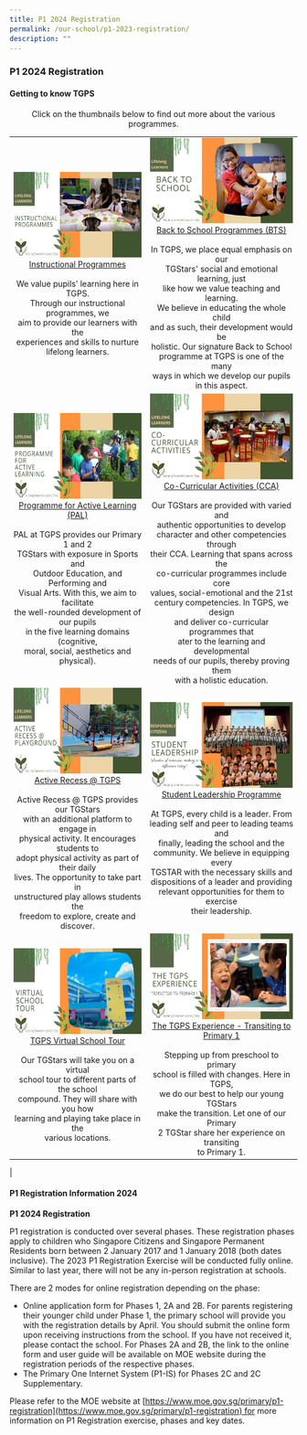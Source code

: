 ```yaml
---
title: P1 2024 Registration
permalink: /our-school/p1-2023-registration/
description: ""
---
```

### **P1 2024 Registration**
#### **Getting to know TGPS**
<center>Click on the thumbnails below to find out more about the various programmes.</center>


|  |  |
|:---:|:---:|
| <a href="https://youtu.be/WgnfLPIHezk"><img style="width:250px;height:150px;" src="/images/gettingtoknowtgps1.jpg">Instructional Programmes</a><br><br>We value pupils' learning here in TGPS.<br> Through our instructional programmes, we<br> aim to provide our learners with the<br> experiences and skills to nurture lifelong learners. | <a href="webhere"><img style="width:250px;height:150px;" src="/images/gettingtoknowtgps2.jpg">Back to School Programmes (BTS)</a><br><br>In TGPS, we place equal emphasis on our <br>TGStars' social and emotional learning, just<br> like how we value teaching and learning.<br> We believe in educating the whole child<br> and as such, their development would be<br> holistic. Our signature Back to School <br>programme at TGPS is one of the many<br> ways in which we develop our pupils in this aspect. |
| <a href="https://youtu.be/ex-Lehcwq3U"><img style="width:250px;height:150px;" src="/images/gettingtoknowtgps3.jpg">Programme for Active Learning (PAL)</a><br><br>PAL at TGPS provides our Primary 1 and 2<br>TGStars with exposure in Sports and<br>Outdoor Education, and Performing and<br>Visual Arts. With this, we aim to facilitate<br>the well-rounded development of our pupils<br>in the five learning domains (cognitive,<br>moral, social, aesthetics and physical). | <a href="https://youtu.be/2UbBopAZA68"><img style="width:250px;height:150px;" src="/images/gettingtoknowtgps4.jpg">Co-Curricular Activities (CCA)</a><br><br>Our TGStars are provided with varied and<br>authentic opportunities to develop<br>character and other competencies through<br>their CCA. Learning that spans across the<br>co-curricular programmes include core<br>values, social-emotional and the 21st<br>century competencies. In TGPS, we design<br>and deliver co-curricular programmes that<br>ater to the learning and developmental<br>needs of our pupils, thereby proving them<br>with a holistic education. |
| <a href="https://youtu.be/ROp0wxIsvIs"><img style="width:250px;height:150px;" src="/images/gettingtoknowtgps5.jpg">Active Recess @ TGPS</a><br><br>Active Recess @ TGPS provides our TGStars<br>with an additional platform to engage in<br>physical activity. It encourages students to<br>adopt physical activity as part of their daily<br>lives. The opportunity to take part in<br>unstructured play allows students the<br>freedom to explore, create and discover. | <a href="https://youtu.be/NgzTp1fYn_k"><img style="width:250px;height:150px;" src="/images/gettingtoknowtgps6.jpg">Student Leadership Programme</a><br><br>At TGPS, every child is a leader. From<br>leading self and peer to leading teams and<br>finally, leading the school and the<br>community. We believe in equipping every<br>TGSTAR with the necessary skills and<br>dispositions of a leader and providing<br>relevant opportunities for them to exercise<br>their leadership. |
| <a href="https://youtu.be/fWi6nRGTi1g"><img style="width:250px;height:150px;" src="/images/gettingtoknowtgps7.jpg">TGPS Virtual School Tour</a><br><br>Our TGStars will take you on a virtual<br>school tour to different parts of the school<br>compound. They will share with you how<br>learning and playing take place in the<br>various locations. | <a href="[https://youtu.be/G37qEJpD9f4](https://youtu.be/G37qEJpD9f4)"><img style="width:250px;height:150px;" src="/images/gettingtoknowtgps8.jpg">The TGPS Experience - Transiting to Primary 1</a><br><br>Stepping up from preschool to primary<br>school is filled with changes. Here in TGPS,<br>we do our best to help our young TGStars<br>make the transition. Let one of our Primary<br>2 TGStar share her experience on transiting<br>to Primary 1. |
|

#### **P1 Registration Information 2024**
**P1 2024 Registration**

P1 registration is conducted over several phases. These registration phases apply to children who Singapore Citizens and Singapore Permanent Residents born between 2 January 2017 and 1 January 2018 (both dates inclusive). The 2023 P1 Registration Exercise will be conducted fully online. Similar to last year, there will not be any in-person registration at schools.

There are 2 modes for online registration depending on the phase:

*   Online application form for Phases 1, 2A and 2B. For parents registering their younger child under Phase 1, the primary school will provide you with the registration details by April. You should submit the online form upon receiving instructions from the school. If you have not received it, please contact the school. For Phases 2A and 2B, the link to the online form and user guide will be available on MOE website during the registration periods of the respective phases.
*   The Primary One Internet System (P1-IS) for Phases 2C and 2C Supplementary.

Please refer to the MOE website at [https://www.moe.gov.sg/primary/p1-registration](https://www.moe.gov.sg/primary/p1-registration) for more information on P1 Registration exercise, phases and key dates.